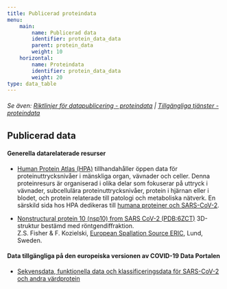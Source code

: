 ```yaml
---
title: Publicerad proteindata
menu:
    main:
        name: Publicerad data
        identifier: protein_data_data
        parent: protein_data
        weight: 10
    horizontal:
        name: Proteindata
        identifier: protein_data_data
        weight: 20
type: data_table
---
```

###### Se även: [Riktlinjer för datapublicering - proteindata](../guidelines) | [Tillgängliga tjänster - proteindata](../services)

## Publicerad data

#### Generella datarelaterade resurser

* [Human Protein Atlas (HPA)](https://www.proteinatlas.org)
  tillhandahåller öppen data för proteinuttrycksnivåer i mänskliga
  organ, vävnader och celler. Denna proteinresurs är organiserad i
  olika delar som fokuserar på uttryck i vävnader, subcellulära
  proteinuttrycksnivåer, protein i hjärnan eller i blodet, och protein
  relaterade till patologi och metaboliska nätverk. En särskild sida hos HPA dedikeras till [humana proteiner och
  SARS-CoV-2](https://www.proteinatlas.org/humanproteome/sars-cov-2).

* [Nonstructural protein 10 (nsp10) from SARS CoV-2 (PDB:6ZCT)](https://www.ebi.ac.uk/pdbe/entry/pdb/6zct)
  3D-struktur bestämd med röntgendiffraktion.  
  Z.S. Fisher &amp; F. Kozielski,
  [European Spallation Source ERIC](https://europeanspallationsource.se/),
  Lund, Sweden.

#### Data tillgängliga på den europeiska versionen av COVID-19 Data Portalen

* [Sekvensdata, funktionella data och klassificeringsdata för SARS-CoV-2 och andra värdprotein](https://www.covid19dataportal.org/proteins?db=uniprot-covid19)
